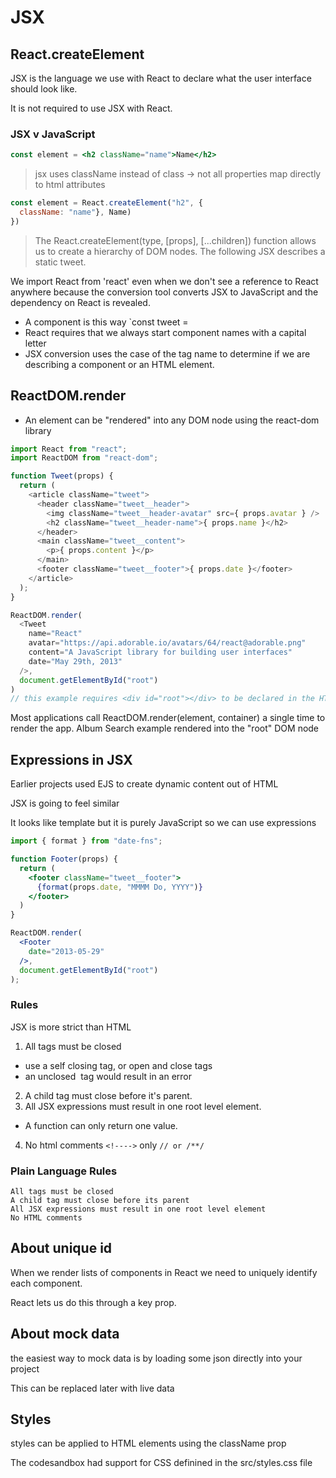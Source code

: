 # JSX

## React.createElement

JSX is the language we use with React to declare what the user interface should look like.

It is not required to use JSX with React.

### JSX v JavaScript

```jsx
const element = <h2 className="name">Name</h2>
```
> jsx uses className instead of class -> not all properties map directly to html attributes

```javascript
const element = React.createElement("h2", {
  className: "name"}, Name)
})
```

>The React.createElement(type, [props], [...children]) function allows us to create a hierarchy of DOM nodes. The following JSX describes a static tweet.

We import React from 'react' even when we don't see a reference to React anywhere because the conversion tool converts JSX to JavaScript and the dependency on React is revealed.

* A component is this way `const tweet = <Tweet /> 
* React requires that we always start component names with a capital letter
* JSX conversion uses the case of the tag name to determine if we are describing a component or an HTML element.

## ReactDOM.render

* An element can be "rendered" into any DOM node using the react-dom library

```javascript
import React from "react";
import ReactDOM from "react-dom";

function Tweet(props) {
  return (
    <article className="tweet">
      <header className="tweet__header">
        <img className="tweet__header-avatar" src={ props.avatar } />
        <h2 className="tweet__header-name">{ props.name }</h2>
      </header>
      <main className="tweet__content">
        <p>{ props.content }</p>
      </main>
      <footer className="tweet__footer">{ props.date }</footer>
    </article>
  );
}

ReactDOM.render(
  <Tweet
    name="React"
    avatar="https://api.adorable.io/avatars/64/react@adorable.png"
    content="A JavaScript library for building user interfaces"
    date="May 29th, 2013"
  />,
  document.getElementById("root")
)
// this example requires <div id="root"></div> to be declared in the HTML, everything inside the root dom node will be managed by React
```

Most applications call ReactDOM.render(element, container) a single time to render the app. Album Search example rendered <LiveSearch /> into the "root" DOM node

## Expressions in JSX

Earlier projects used EJS to create dynamic content out of HTML

JSX is going to feel similar

It looks like template but it is purely JavaScript so we can use expressions

```jsx
import { format } from "date-fns";

function Footer(props) {
  return (
    <footer className="tweet__footer">
      {format(props.date, "MMMM Do, YYYY")}
    </footer>
  )
}

ReactDOM.render(
  <Footer
    date="2013-05-29"
  />,
  document.getElementById("root")
);
```

### Rules

JSX is more strict than HTML

1. All tags must be closed
  * use a self closing tag, or open and close tags
  * an unclosed <img /> tag would result in an error
2. A child tag must close before it's parent. 
3. All JSX expressions must result in one root level element.
  * A function can only return one value.
4. No html comments `<!---->` only `// or /**/`

### Plain Language Rules

>
    All tags must be closed
    A child tag must close before its parent
    All JSX expressions must result in one root level element
    No HTML comments


## About unique id

When we render lists of components in React we need to uniquely identify each component.

React lets us do this through a key prop.

## About mock data

the easiest way to mock data is by loading some json directly into your project

This can be replaced later with live data

## Styles
styles can be applied to HTML elements using the className prop

The codesandbox had support for CSS definined in the src/styles.css file